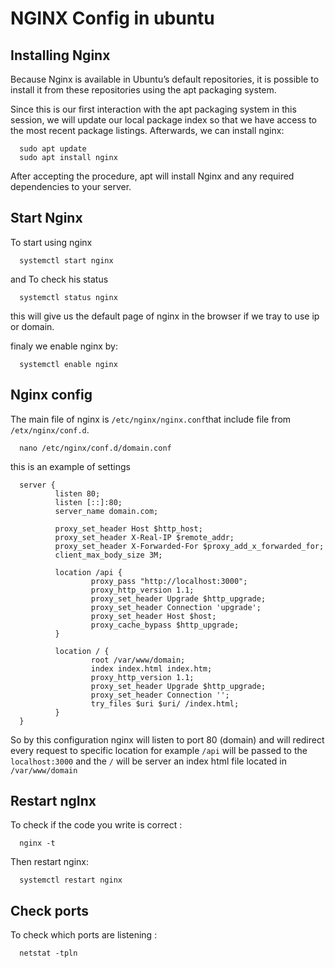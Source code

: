 # NGINX Config in ubuntu

## Installing Nginx

Because Nginx is available in Ubuntu’s default repositories, it is possible to install it from these repositories using the apt packaging system.

Since this is our first interaction with the apt packaging system in this session, we will update our local package index so that we have access to the most recent package listings. Afterwards, we can install nginx:

      sudo apt update
      sudo apt install nginx

After accepting the procedure, apt will install Nginx and any required dependencies to your server.

## Start Nginx

To start using nginx

      systemctl start nginx

and To check his status 

      systemctl status nginx

this will give us the default page of nginx in the browser if we tray to use ip or domain.

finaly we enable nginx by:

      systemctl enable nginx

## Nginx config

The main file of nginx is `/etc/nginx/nginx.conf`that include file from `/etx/nginx/conf.d`.

      nano /etc/nginx/conf.d/domain.conf

this is an example of settings

      server {
              listen 80;
              listen [::]:80;
              server_name domain.com;

              proxy_set_header Host $http_host;
              proxy_set_header X-Real-IP $remote_addr;
              proxy_set_header X-Forwarded-For $proxy_add_x_forwarded_for;
              client_max_body_size 3M;

              location /api {
                      proxy_pass "http://localhost:3000";
                      proxy_http_version 1.1;
                      proxy_set_header Upgrade $http_upgrade;
                      proxy_set_header Connection 'upgrade';
                      proxy_set_header Host $host;
                      proxy_cache_bypass $http_upgrade;
              }

              location / {
                      root /var/www/domain;
                      index index.html index.htm;
                      proxy_http_version 1.1;
                      proxy_set_header Upgrade $http_upgrade;
                      proxy_set_header Connection '';
                      try_files $uri $uri/ /index.html;
              }
      }

So by this configuration nginx will listen to port 80 (domain) and will redirect every request to specific location for 
example `/api` will be passed to the `localhost:3000` and the `/` will be server an index html file located in `/var/www/domain`

## Restart ngInx

To check if the code you write is correct :

      nginx -t

Then restart nginx:

      systemctl restart nginx

## Check ports

To check which ports are listening :

      netstat -tpln
